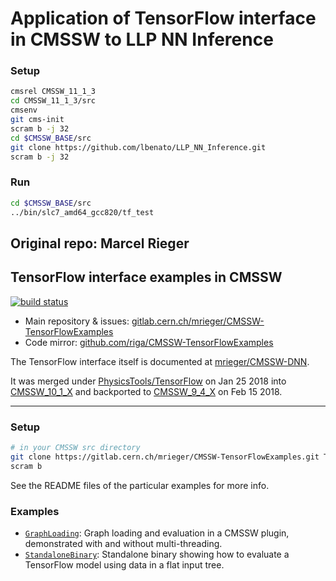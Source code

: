 # Application of TensorFlow interface in CMSSW to LLP NN Inference

### Setup

```bash
cmsrel CMSSW_11_1_3
cd CMSSW_11_1_3/src
cmsenv
git cms-init
scram b -j 32
cd $CMSSW_BASE/src
git clone https://github.com/lbenato/LLP_NN_Inference.git
scram b -j 32
```

### Run
```bash
cd $CMSSW_BASE/src
../bin/slc7_amd64_gcc820/tf_test
```

## Original repo: Marcel Rieger

## TensorFlow interface examples in CMSSW

[![build status](https://gitlab.cern.ch/mrieger/CMSSW-TensorFlowExamples/badges/master/pipeline.svg)](https://gitlab.cern.ch/mrieger/CMSSW-TensorFlowExamples/pipelines)

- Main repository & issues: [gitlab.cern.ch/mrieger/CMSSW-TensorFlowExamples](https://gitlab.cern.ch/mrieger/CMSSW-TensorFlowExamples)
- Code mirror: [github.com/riga/CMSSW-TensorFlowExamples](https://github.com/riga/CMSSW-TensorFlowExamples)

The TensorFlow interface itself is documented at [mrieger/CMSSW-DNN](https://gitlab.cern.ch/mrieger/CMSSW-DNN).

It was merged under [PhysicsTools/TensorFlow](https://github.com/cms-sw/cmssw/tree/master/PhysicsTools/TensorFlow) on Jan 25 2018 into [CMSSW\_10\_1\_X](https://github.com/cms-sw/cmssw/pull/19893) and backported to [CMSSW\_9\_4\_X](https://github.com/cms-sw/cmssw/pull/22042) on Feb 15 2018.

---

### Setup

```bash
# in your CMSSW src directory
git clone https://gitlab.cern.ch/mrieger/CMSSW-TensorFlowExamples.git TensorFlowExamples
scram b
```

See the README files of the particular examples for more info.


### Examples

- [`GraphLoading`](./GraphLoading): Graph loading and evaluation in a CMSSW plugin, demonstrated with and without multi-threading.
- [`StandaloneBinary`](./StandaloneBinary): Standalone binary showing how to evaluate a TensorFlow model using data in a flat input tree.

